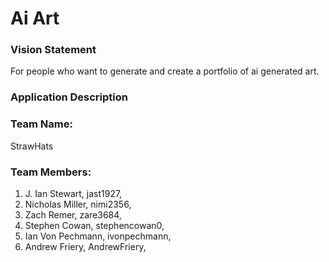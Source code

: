# Ai Art

### Vision Statement <br />
For people who want to generate and create a portfolio of ai generated art.

### Application Description <br />


### Team Name: <br />
StrawHats

### Team Members: <br />

1. J. Ian Stewart, jast1927,  <br />
2. Nicholas Miller, nimi2356,  <br />
3. Zach Remer, zare3684,  <br />
4. Stephen Cowan, stephencowan0,  <br />
5. Ian Von Pechmann, ivonpechmann,  <br />
6. Andrew Friery, AndrewFriery,  <br />
  
#
